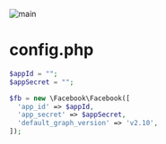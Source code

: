 ![main](https://img2.pic.in.th/pic/Screenshot_25671018_090611.jpg)
# config.php
``` php
$appId = "";
$appSecret = "";

$fb = new \Facebook\Facebook([
  'app_id' => $appId,
  'app_secret' => $appSecret,
  'default_graph_version' => 'v2.10',
]);
```
